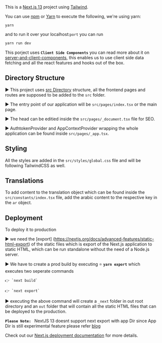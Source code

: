 This is a [Next.js 13](https://nextjs.org/) project using [Tailwind](https://tailwindcss.com/).

You can use [npm](https://docs.npmjs.com/cli/init) or [Yarn](https://yarnpkg.com/lang/en/docs/cli/create/) to execute the following, we're using yarn:

```
yarn
```
and to run it over your localhost:`port` you can run

```bash
yarn run dev
```

This porject uses **`Client Side Components`** you can read more about it on [server-and-client-components](https://beta.nextjs.org/docs/rendering/server-and-client-components), this enables us to use client side data fetching and all the react features and hooks out of the box.

Directory Structure
----------------------
▶️ This project uses [src Directory](https://nextjs.org/docs/advanced-features/src-directory) structure, all the frontend pages and routes are supposed to be added to the `src` folder.

▶️ The entry point of our application will be `src/pages/index.tsx` or the main page.

▶️ The head can be editied inside the `src/pages/_document.tsx` file for SEO.

▶️ AuthtokenProvider and AppContextProvider wrapping the whole application can be found inside `src/pages/_app.tsx`.

Styling
----------------------
All the styles are added in the `src/styles/global.css` file and will be following TailwindCSS as well.

Translations
----------------------

To add content to the translation object which can be found inside the `src/constants/index.tsx` file, 
add the arabic content to the respective key in the `ar` object.

Deployment
----------------------

To deploy it to production

▶️ we need the [export] (https://nextjs.org/docs/advanced-features/static-html-export) of the static files which is export of the Next.js application to static HTML, which can be run standalone without the need of a Node.js server.

▶️ We have to create a prod build by executing ⭐ **`yarn export`** which executes two seperate commands 

    👉 `next build`

    👉 `next export`

▶️ executing the above command will create a `_next` folder in out root directory and an `out` folder that will contain all the static HTML files that can be deployed to the production.


**`Please Note: `** NextJS 13 doesnt support next export with app Dir since App Dir is still experimental feature please refer [blog](https://beta.nextjs.org/docs/app-directory-roadmap)

Check out our [Next.js deployment documentation](https://nextjs.org/docs/deployment) for more details.
